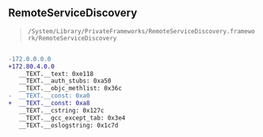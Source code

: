## RemoteServiceDiscovery

> `/System/Library/PrivateFrameworks/RemoteServiceDiscovery.framework/RemoteServiceDiscovery`

```diff

-172.0.0.0.0
+172.80.4.0.0
   __TEXT.__text: 0xe118
   __TEXT.__auth_stubs: 0xa50
   __TEXT.__objc_methlist: 0x36c
-  __TEXT.__const: 0xa0
+  __TEXT.__const: 0xa8
   __TEXT.__cstring: 0x127c
   __TEXT.__gcc_except_tab: 0x3e4
   __TEXT.__oslogstring: 0x1c7d

```
